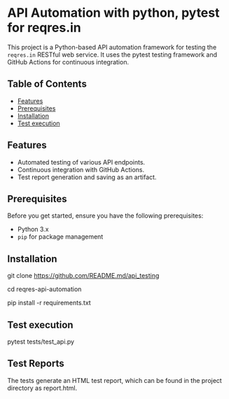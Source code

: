 # API Automation with python, pytest for reqres.in

This project is a Python-based API automation framework for testing the `reqres.in` RESTful web service. It uses the pytest testing framework and GitHub Actions for continuous integration.

## Table of Contents

- [Features](#features)
- [Prerequisites](#prerequisites)
- [Installation](#installation)
- [Test execution](#runtests)

## Features

- Automated testing of various API endpoints.
- Continuous integration with GitHub Actions.
- Test report generation and saving as an artifact.

## Prerequisites

Before you get started, ensure you have the following prerequisites:

- Python 3.x
- `pip` for package management

## Installation

git clone https://github.com/README.md/api_testing

cd reqres-api-automation

pip install -r requirements.txt


## Test execution

pytest tests/test_api.py

## Test Reports
The tests generate an HTML test report, which can be found in the project directory as report.html.
